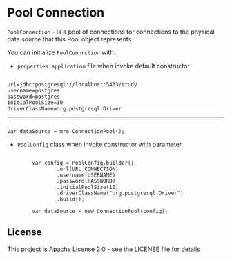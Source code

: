# Pool Connection

`PoolConnection` - is a pool of connections for connections to the physical data source that this Pool object
represents.

You can initialize `PoolConnrction` with:

- `properties.application` file when invoke default constructor

<pre><code>
url=jdbc:postgresql://localhost:5433/study
username=postgres
password=postgres
initialPoolSize=10
driverClassName=org.postgresql.Driver
<hr />
var dataSource = mre ConnectionPool();
</code></pre>

- `PoolConfig` class when invoke constructor with parameter

<pre><code>
        var config = PoolConfig.builder()
                .url(URL_CONNECTION)
                .username(USERNAME)
                .password(PASSWORD)
                .initialPoolSize(10)
                .driverClassName("org.postgresql.Driver")
                .build();

        var dataSource = new ConnectionPool(config);
</code></pre>

## License

This project is Apache License 2.0 - see the [LICENSE](LICENSE) file for details
